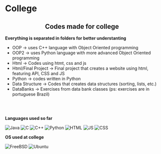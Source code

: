 # College

<h2 align="center">Codes made for college</h2>



**Everything is separated in folders for better understanting**

- OOP -> uses C++ language with Object Oriented programming
- OOP2 -> uses Python language with more advanced Object Oriented programming
- Html -> Codes using htmt, css and js
- Html/Final Project -> Final project that creates a website using html, featuring API, CSS and JS
- Python -> codes written in Python
- Data Structure -> Codes that creates data structures (sorting, lists, etc.)
- DataBanks -> Exercises from data bank classes (ps: exercises are in portuguese Brazil)

<br><br>

**Languages used so far**

![Java](https://img.shields.io/badge/Java-ED8B00?style=for-the-badge&logo=openjdk&logoColor=black)
![C](https://img.shields.io/badge/c-%2300599C.svg?style=for-the-badge&logo=c&logoColor=white)
![C++](https://img.shields.io/badge/C%2B%2B-00599C?style=for-the-badge&logo=c%2B%2B&logoColor=white)
![Python](https://img.shields.io/badge/Python-14354C?style=for-the-badge&logo=python&logoColor=white)
![HTML](https://img.shields.io/badge/HTML5-E34F26?style=for-the-badge&logo=html5&logoColor=white)
![JS](https://img.shields.io/badge/JavaScript-323330?style=for-the-badge&logo=javascript&logoColor=F7DF1E)
![CSS](https://img.shields.io/badge/CSS-239120?&style=for-the-badge&logo=css3&logoColor=white)


**OS used at college**

![FreeBSD](https://img.shields.io/badge/-FreeBSD-%23870000?style=for-the-badge&logo=freebsd&logoColor=white)
![Ubuntu](https://img.shields.io/badge/Ubuntu-E95420?style=for-the-badge&logo=ubuntu&logoColor=white)
